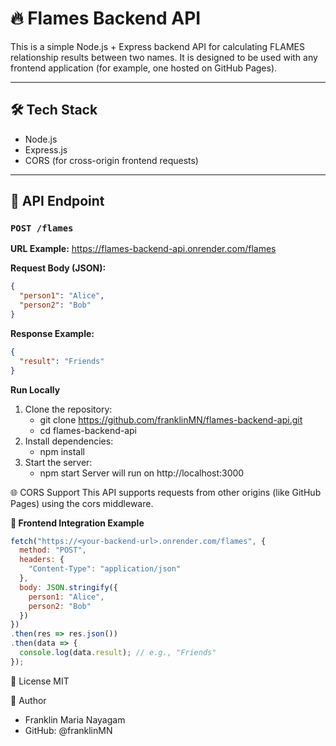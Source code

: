 # 🔥 Flames Backend API

This is a simple Node.js + Express backend API for calculating FLAMES relationship results between two names. It is designed to be used with any frontend application (for example, one hosted on GitHub Pages).

---

## 🛠 Tech Stack

- Node.js
- Express.js
- CORS (for cross-origin frontend requests)

---

## 🚀 API Endpoint

### `POST /flames`

**URL Example:**
https://flames-backend-api.onrender.com/flames

**Request Body (JSON):**
```json
{
  "person1": "Alice",
  "person2": "Bob"
}
```
**Response Example:**
```json
{
  "result": "Friends"
}
```

**Run Locally**
1. Clone the repository:
   - git clone https://github.com/franklinMN/flames-backend-api.git
   - cd flames-backend-api
2. Install dependencies:
   - npm install
3. Start the server:
   - npm start
Server will run on http://localhost:3000

🌐 CORS Support
This API supports requests from other origins (like GitHub Pages) using the cors middleware.

**🔗 Frontend Integration Example**
```javascript
fetch("https://<your-backend-url>.onrender.com/flames", {
  method: "POST",
  headers: {
    "Content-Type": "application/json"
  },
  body: JSON.stringify({
    person1: "Alice",
    person2: "Bob"
  })
})
.then(res => res.json())
.then(data => {
  console.log(data.result); // e.g., "Friends"
});
```

📄 License
MIT

👤 Author
- Franklin Maria Nayagam
- GitHub: @franklinMN

